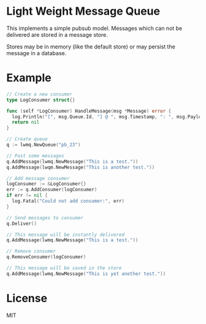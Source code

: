 
# Light Weight Message Queue

This implements a simple pubsub model.
Messages which can not be delivered are stored in a
message store.

Stores may be in memory (like the default store) or 
may persist the message in a database.

# Example

```go
// Create a new consumer
type LogConsumer struct{}

func (self *LogConsumer) HandleMessage(msg *Message) error {
  log.Println("[", msg.Queue.Id, "] @ ", msg.Timestamp, ": ", msg.Payload)
  return nil
}
```

```go
// Create queue
q := lwmq.NewQueue("pb_23")

// Post some messages
q.AddMessage(lwmq.NewMessage("This is a test."))
q.AddMessage(lwqm.NewMessage("This is another test."))

// Add message consumer
logConsumer := &LogConsumer{}
err := q.AddConsumer(logConsumer)
if err != nil {
  log.Fatal("Could not add consumer:", err)
}

// Send messages to consumer
q.Deliver()

// This message will be instantly delivered
q.AddMessage(lwmq.NewMessage("This is a test."))

// Remove consumer
q.RemoveConsumer(logConsumer)

// This message will be saved in the store
q.AddMessage(lwmq.NewMessage("This is yet another test."))
```

# License
MIT
